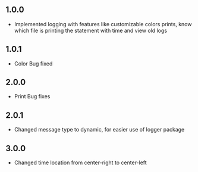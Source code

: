 ## 1.0.0

* Implemented logging with features like customizable colors prints, know which file is printing the statement with time and view old logs 
## 1.0.1

* Color Bug fixed
## 2.0.0

* Print Bug fixes
## 2.0.1

* Changed message type to dynamic, for easier use of logger package
## 3.0.0

* Changed time location from center-right to center-left